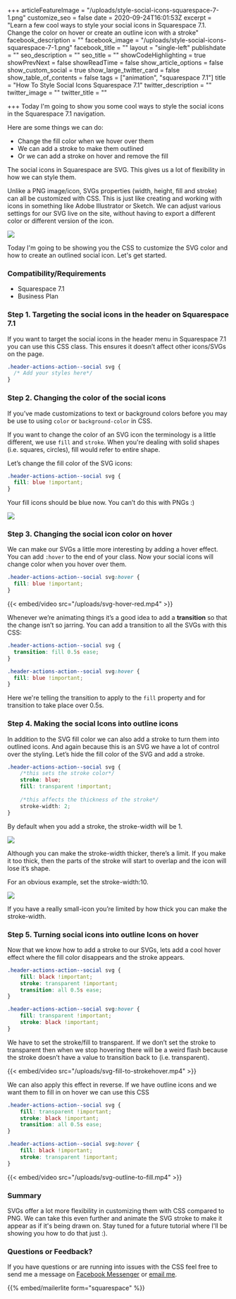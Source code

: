 +++
articleFeatureImage = "/uploads/style-social-icons-squarespace-7-1.png"
customize_seo = false
date = 2020-09-24T16:01:53Z
excerpt = "Learn a few cool ways to style your social icons in Squarespace 7.1. Change the color on hover or create an outline icon with a stroke"
facebook_description = ""
facebook_image = "/uploads/style-social-icons-squarespace-7-1.png"
facebook_title = ""
layout = "single-left"
publishdate = ""
seo_description = ""
seo_title = ""
showCodeHighlighting = true
showPrevNext = false
showReadTime = false
show_article_options = false
show_custom_social = true
show_large_twitter_card = false
show_table_of_contents = false
tags = ["animation", "squarespace 7.1"]
title = "How To Style Social Icons Squarespace 7.1"
twitter_description = ""
twitter_image = ""
twitter_title = ""

+++
Today I'm going to show you some cool ways to style the social icons in the Squarespace 7.1 navigation.

Here are some things we can do:

* Change the fill color when we hover over them
* We can add a stroke to make them outlined
* Or we can add a stroke on hover and remove the fill

The social icons in Squarespace are SVG. This gives us a lot of flexibility in how we can style them.

Unlike a PNG image/icon, SVGs properties (width, height, fill and stroke) can all be customized with CSS. This is just like creating and working with icons in something like Adobe Illustrator or Sketch. We can adjust various settings for our SVG live on the site, without having to export a different color or different version of the icon.

![](/uploads/svg-vs-png.png)

Today I'm going to be showing you the CSS to customize the SVG color and how to create an outlined social icon. Let's get started. 

### Compatibility/Requirements

* Squarespace 7.1
* Business Plan

### Step 1. Targeting the social icons in the header on Squarespace 7.1

If you want to target the social icons in the header menu in Squarespace 7.1 you can use this CSS class. This ensures it doesn’t affect other icons/SVGs on the page.

```css
.header-actions-action--social svg {
  /* Add your styles here*/
}
```

### Step 2. Changing the color of the social icons

If you’ve made customizations to text or background colors before you may be use to using `color` or `background-color` in CSS.

If you want to change the color of an SVG icon the terminology is a little different, we use `fill` and `stroke`. When you're dealing with solid shapes (i.e. squares, circles), fill would refer to entire shape.

Let’s change the fill color of the SVG icons:

```css
.header-actions-action--social svg {
  fill: blue !important;
}
```

Your fill icons should be blue now. You can’t do this with PNGs :)

![](/uploads/svg-fill-color-blue.png)

### Step 3. Changing the social icon color on hover

We can make our SVGs a little more interesting by adding a hover effect. You can add `:hover` to the end of your class. Now your social icons will change color when you hover over them.

```css
.header-actions-action--social svg:hover {
  fill: blue !important;
}
```

{{< embed/video src="/uploads/svg-hover-red.mp4" >}}

Whenever we’re animating things it’s a good idea to add a **transition** so that the change isn’t so jarring. You can add a transition to all the SVGs with this CSS:

```css
.header-actions-action--social svg {
  transition: fill 0.5s ease;
}

.header-actions-action--social svg:hover {
  fill: blue !important;
}
```

Here we're telling the transition to apply to the `fill` property and for transition to take place over 0.5s.

### Step 4. Making the social Icons into outline icons

In addition to the SVG fill color we can also add a stroke to turn them into outlined icons. And again because this is an SVG we have a lot of control over the styling. Let’s hide the fill color of the SVG and add a stroke.

```css
.header-actions-action--social svg {
  	/*this sets the stroke color*/
	stroke: blue;
  	fill: transparent !important;
  		
  	/*this affects the thickness of the stroke*/
  	stroke-width: 2;
}
```

By default when you add a stroke, the stroke-width will be 1.

![](/uploads/svg-outline-icons.png)

Although you can make the stroke-width thicker, there’s a limit. If you make it too thick, then the parts of the stroke will start to overlap and the icon will lose it’s shape.

For an obvious example, set the stroke-width:10.

![](/uploads/svg-stroke-width-too-thick.png)

If you have a really small-icon you’re limited by how thick you can make the stroke-width.

### Step 5. Turning social icons into outline Icons on hover

Now that we know how to add a stroke to our SVGs, lets add a cool hover effect where the fill color disappears and the stroke appears.

```css
.header-actions-action--social svg {
  	fill: black !important;
  	stroke: transparent !important;
	transition: all 0.5s ease;
}

.header-actions-action--social svg:hover {
  	fill: transparent !important;
	stroke: black !important;
}
```

We have to set the stroke/fill to transparent. If we don’t set the stroke to transparent then when we stop hovering there will be a weird flash because the stroke doesn’t have a value to transition back to (i.e. transparent).

{{< embed/video src="/uploads/svg-fill-to-strokehover.mp4" >}}

We can also apply this effect in reverse. If we have outline icons and we want them to fill in on hover we can use this CSS

```css
.header-actions-action--social svg {
  	fill: transparent !important;
  	stroke: black !important;
	transition: all 0.5s ease;
}

.header-actions-action--social svg:hover {
  	fill: black !important;
	stroke: transparent !important;
}
```

{{< embed/video src="/uploads/svg-outline-to-fill.mp4" >}}

### Summary

SVGs offer a lot more flexibility in customizing them with CSS compared to PNG. We can take this even further and animate the SVG stroke to make it appear as if it's being drawn on. Stay tuned for a future tutorial where I'll be showing you how to do that just :).

### Questions or Feedback?

If you have questions or are running into issues with the CSS feel free to send me a message on [Facebook Messenger](https://m.me/dejaegherryan) or [email me](mailto:ryan@ryandejaegher.com).

{{% embed/mailerlite form="squarespace" %}}